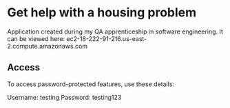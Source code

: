 <h1>Get help with a housing problem</h1>

Application created during my QA apprenticeship in software engineering. It can be viewed here: ec2-18-222-91-216.us-east-2.compute.amazonaws.com

<h2>Access</h2>

To access password-protected features, use these details:

Username: testing
Password: testing123
